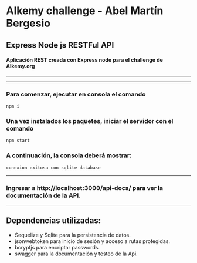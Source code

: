 # Alkemy challenge - Abel Martín Bergesio
## Express Node js RESTFul API

#### Aplicación REST creada con Express node para el challenge de Alkemy.org
---
---
### Para comenzar, ejecutar en consola el comando
```
npm i
```
### Una vez instalados los paquetes, iniciar el servidor con el comando
```
npm start
```

### A continuación, la consola deberá mostrar:
```
conexion exitosa con sqlite database
```
---
### Ingresar a http://localhost:3000/api-docs/ para ver la documentación de la API.
---
## Dependencias utilizadas:

- Sequelize y Sqlite para la persistencia de datos.
- jsonwebtoken para inicio de sesión y acceso a rutas protegidas.
- bcryptjs para encriptar passwords.
- swagger para la documentación y testeo de la Api.
